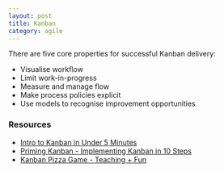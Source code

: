 ```yaml
---
layout: post
title: Kanban
category: agile
---
```


There are five core properties for successful Kanban delivery:

- Visualise workflow
- Limit work-in-progress
- Measure and manage flow
- Make process policies explicit
- Use models to recognise improvement opportunities

### Resources

- [Intro to Kanban in Under 5 Minutes](https://m.youtube.com/watch?v=R8dYLbJiTUE)
- [Priming Kanban - Implementing Kanban in 10 Steps](https://www.infoq.com/minibooks/priming-kanban-jesper-boeg)
- [Kanban Pizza Game - Teaching + Fun](https://www.agile42.com/en/training/kanban-pizza-game/)
